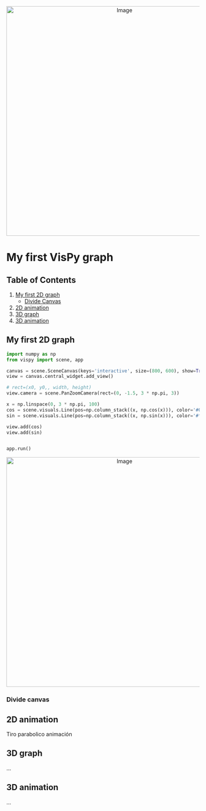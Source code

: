 <p align="center">
  <img src="https://github.com/user-attachments/assets/ac9abbc0-bed6-4807-b13b-a6112e12b81d" alt="Image" width="600">
</p>

# My first VisPy graph

## Table of Contents
1. [My first 2D graph](#my-first-2d-graph)
   - [Divide Canvas](#Divide-canvas)
3. [2D animation](#2d-animation)
4. [3D graph](#3d-graph)
5. [3D animation](#3d-animation)

## My first 2D graph

```python
import numpy as np
from vispy import scene, app

canvas = scene.SceneCanvas(keys='interactive', size=(800, 600), show=True, bgcolor='#121212')
view = canvas.central_widget.add_view()

# rect=(x0, y0,, width, height)
view.camera = scene.PanZoomCamera(rect=(0, -1.5, 3 * np.pi, 3))

x = np.linspace(0, 3 * np.pi, 100)
cos = scene.visuals.Line(pos=np.column_stack((x, np.cos(x))), color='#0fffff', width=2)
sin = scene.visuals.Line(pos=np.column_stack((x, np.sin(x))), color='#ffffff', width=2)

view.add(cos)
view.add(sin)


app.run()
```

<p align="center">
  <img src="https://github.com/user-attachments/assets/1778cea7-5cae-4d06-b060-384107546534" alt="Image" width="600">
</p>

### Divide canvas

## 2D animation

Tiro parabolico animación


## 3D graph
...

## 3D animation
...
